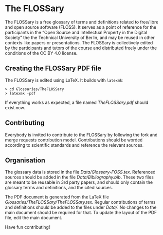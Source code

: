 # The FLOSSary

The FLOSSary is a free glossary of terms and definitions related to free/libre and open source software (FLOSS). It serves as a point of reference for the participants in the “Open Source and Intellectual Property in the Digital Society” the the Technical University of Berlin, and may be reused in other contexts like papers or presentations.
The FLOSSary is collectively edited by the participants and tutors of the course and distributed freely under the conditions of the CC BY 4.0 license.

## Creating the FLOSSary PDF file

The FLOSSary is edited using LaTeX. It builds with `latexmk`:

    > cd Glossaries/TheFLOSSary
    > latexmk -pdf

If everything works as expected, a file named *TheFLOSSary.pdf* should exist now. 

## Contributing

Everybody is invited to contribute to the FLOSSary by following the fork and merge requests contribution model. Contributions should be worded according to scientific standards and reference the relevant sources.

## Organisation

The glossary data is stored in the file *Data/Glossary-FOSS.tex*. Referenced sources should be added in the file *Data/Bibliography.bib*. These two files are meant to be reusable in 3rd party papers, and should only contain the glossary terms and definitions, and the cited sources.

The PDF document is generated from the LaTeX file *Glossaries/TheFLOSSary/TheFLOSSary.tex*. Regular contributions of terms and definitions should be added to the files under *Data/*. No changes to the main document should be required for that. To update the layout of the PDF file, edit the main document.

Have fun contributing!

